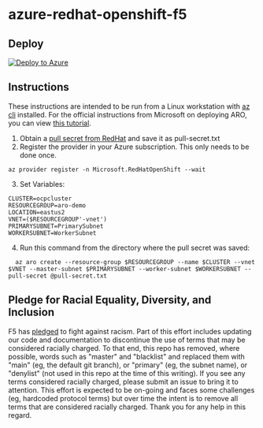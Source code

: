 # azure-redhat-openshift-f5

## Deploy
  [![Deploy to Azure](http://azuredeploy.net/deploybutton.png)](https://portal.azure.com/#create/Microsoft.Template/uri/https%3A%2F%2Fraw.githubusercontent.com%2Fmikeoleary%2Fazure-redhat-openshift-f5%2Fmain%2Fdeploy.json)

## Instructions
These instructions are intended to be run from a Linux workstation with [az cli](https://docs.microsoft.com/en-us/cli/azure/install-azure-cli) installed. For the official instructions from Microsoft on deploying ARO, you can view [this tutorial](https://docs.microsoft.com/en-us/azure/openshift/tutorial-create-cluster).
1. Obtain a [pull secret from RedHat](https://www.openshift.com/try) and save it as pull-secret.txt
2. Register the provider in your Azure subscription. This only needs to be done once.
````
az provider register -n Microsoft.RedHatOpenShift --wait 
````
3. Set Variables:
````
CLUSTER=ocpcluster
RESOURCEGROUP=aro-demo
LOCATION=eastus2
VNET=($RESOURCEGROUP'-vnet')
PRIMARYSUBNET=PrimarySubnet
WORKERSUBNET=WorkerSubnet
````
4. Run this command from the directory where the pull secret was saved:
````
  az aro create --resource-group $RESOURCEGROUP --name $CLUSTER --vnet $VNET --master-subnet $PRIMARYSUBNET --worker-subnet $WORKERSUBNET --pull-secret @pull-secret.txt
````

## Pledge for Racial Equality, Diversity, and Inclusion
F5 has [pledged](https://www.f5.com/company/blog/our-pledge-for-racial-equality--diversity--and-inclusion) to fight against racism. Part of this effort includes updating our code and documentation to discontinue the use of terms that may be considered racially charged. To that end, this repo has removed, where possible, words such as "master" and "blacklist" and replaced them with "main" (eg, the default git branch), or "primary" (eg, the subnet name), or "denylist" (not used in this repo at the time of this writing). If you see any terms considered racially charged, please submit an issue to bring it to attention. This effort is expected to be on-going and faces some challenges (eg, hardcoded protocol terms) but over time the intent is to remove all terms that are considered racially charged. Thank you for any help in this regard.
